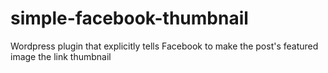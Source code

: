 # simple-facebook-thumbnail
Wordpress plugin that explicitly tells Facebook to make the post's featured image the link thumbnail
